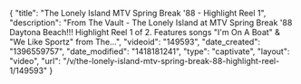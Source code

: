 {
    "title": "The Lonely Island MTV Spring Break '88 - Highlight Reel 1",
    "description": "From The Vault - The Lonely Island at MTV Spring Break '88 Daytona Beach!!! Highlight Reel 1 of 2. Features songs \"I'm On A Boat\" & \"We Like Sportz\" from The...",
    "videoid": "149593",
    "date_created": "1396559757",
    "date_modified": "1418181241",
    "type": "captivate",
    "layout": "video",
    "url": "\/v\/the-lonely-island-mtv-spring-break-88-highlight-reel-1\/149593"
}